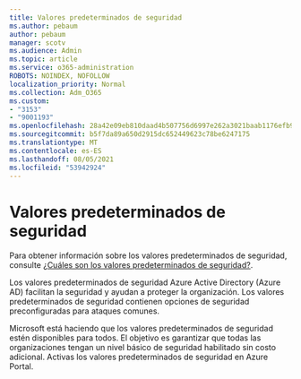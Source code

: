 ```yaml
---
title: Valores predeterminados de seguridad
ms.author: pebaum
author: pebaum
manager: scotv
ms.audience: Admin
ms.topic: article
ms.service: o365-administration
ROBOTS: NOINDEX, NOFOLLOW
localization_priority: Normal
ms.collection: Adm_O365
ms.custom:
- "3153"
- "9001193"
ms.openlocfilehash: 28a42e09eb810daad4b507756d6997e262a3021baab1176efb9050d793c0a05e
ms.sourcegitcommit: b5f7da89a650d2915dc652449623c78be6247175
ms.translationtype: MT
ms.contentlocale: es-ES
ms.lasthandoff: 08/05/2021
ms.locfileid: "53942924"
---
```

# <a name="security-defaults"></a>Valores predeterminados de seguridad

Para obtener información sobre los valores predeterminados de seguridad, consulte [¿Cuáles son los valores predeterminados de seguridad?](https://docs.microsoft.com/azure/active-directory/conditional-access/concept-conditional-access-security-defaults).

Los valores predeterminados de seguridad Azure Active Directory (Azure AD) facilitan la seguridad y ayudan a proteger la organización. Los valores predeterminados de seguridad contienen opciones de seguridad preconfiguradas para ataques comunes.

Microsoft está haciendo que los valores predeterminados de seguridad estén disponibles para todos. El objetivo es garantizar que todas las organizaciones tengan un nivel básico de seguridad habilitado sin costo adicional. Activas los valores predeterminados de seguridad en Azure Portal.
